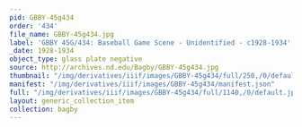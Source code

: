 ```yaml
---
pid: GBBY-45g434
order: '434'
file_name: GBBY-45g434.jpg
label: 'GBBY 45G/434: Baseball Game Scene - Unidentified - c1928-1934'
_date: 1928-1934
object_type: glass plate negative
source: http://archives.nd.edu/Bagby/GBBY-45g434.jpg
thumbnail: "/img/derivatives/iiif/images/GBBY-45g434/full/250,/0/default.jpg"
manifest: "/img/derivatives/iiif/images/GBBY-45g434/manifest.json"
full: "/img/derivatives/iiif/images/GBBY-45g434/full/1140,/0/default.jpg"
layout: generic_collection_item
collection: bagby
---
```

